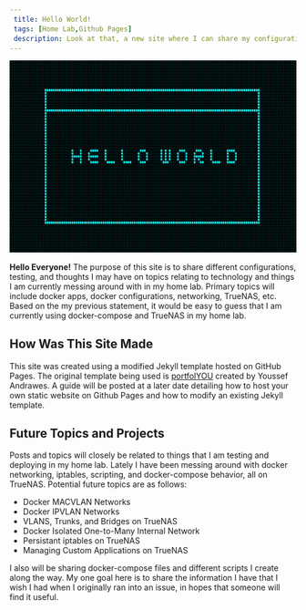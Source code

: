 ```yaml
---
 title: Hello World!
 tags: [Home Lab,Github Pages]
 description: Look at that, a new site where I can share my configurations, testing, and thoughts on different topics relating to Docker, TrueNAS, networking, and home lab in general
---
```


![](https://raw.githubusercontent.com/pterabyte-dev/pterabyte-dev.github.io/refs/heads/main/_posts/2025-05-01-Hello-World!/img/heroimg.png)

**Hello Everyone!** The purpose of this site is to share different configurations, testing, and thoughts I may have on topics relating to technology and things I am currently messing around with in my home lab. Primary topics will include docker apps, docker configurations, networking, TrueNAS, etc. Based on the my previous statement, it would be easy to guess that I am currently using docker-compose and TrueNAS in my home lab.

## How Was This Site Made
This site was created using a modified Jekyll template hosted on GitHub Pages. The original template being used is [portfolYOU](https://github.com/yousinix/portfolYOU) created by Youssef Andrawes. A guide will be posted at a later date detailing how to host your own static website on Github Pages and how to modify an existing Jekyll template.

## Future Topics and Projects
Posts and topics will closely be related to things that I am testing and deploying in my home lab. Lately I have been messing around with docker networking, iptables, scripting, and docker-compose behavior, all on TrueNAS. Potential future topics are as follows:
* Docker MACVLAN Networks
* Docker IPVLAN Networks
* VLANS, Trunks, and Bridges on TrueNAS
* Docker Isolated One-to-Many Internal Network
* Persistant iptables on TrueNAS
* Managing Custom Applications on TrueNAS

I also will be sharing docker-compose files and different scripts I create along the way. My one goal here is to share the information I have that I wish I had when I originally ran into an issue, in hopes that someone will find it useful.


